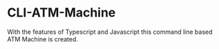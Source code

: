 # CLI-ATM-Machine
With the features of Typescript and Javascript this command line based ATM Machine is created.
